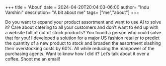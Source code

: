+++
title = 'About'
date = 2024-04-20T20:04:03-06:00
author= "Indu Varshini"
description= "A bit about me"
tags= ["me","about"]
+++

Do you want to expand your product assortment and want to use AI to solve it? Care about catering to all your customers and don’t want to end up with a website full of out of stock products? You found a person who could solve that for you! I developed a solution for a major US fashion retailer to predict the quantity of a new product to stock and broaden the assortment slashing their overstocking costs by 60%. All while reducing the manpower of the purchasing agents. Want to know how I did it? Let’s talk about it over a coffee. Shoot me an email!
